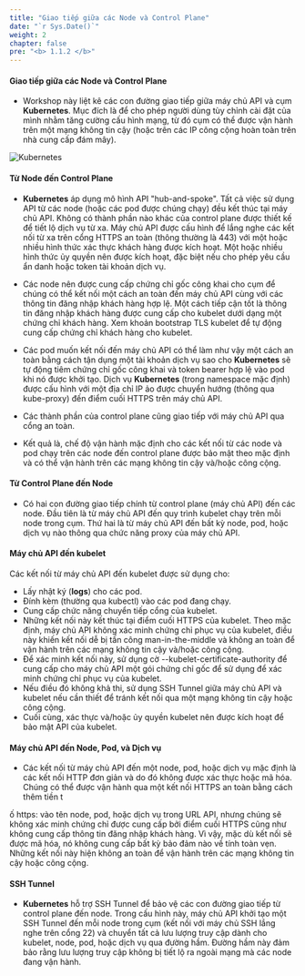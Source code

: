 ```yaml
---
title: "Giao tiếp giữa các Node và Control Plane"
date: "`r Sys.Date()`"
weight: 2
chapter: false
pre: "<b> 1.1.2 </b>"
---
```


#### **Giao tiếp giữa các Node và Control Plane**
- Workshop này liệt kê các con đường giao tiếp giữa máy chủ API và cụm **Kubernetes**. Mục đích là để cho phép người dùng tùy chỉnh cài đặt của mình nhằm tăng cường cấu hình mạng, từ đó cụm có thể được vận hành trên một mạng không tin cậy (hoặc trên các IP công cộng hoàn toàn trên nhà cung cấp đám mây).

![Kubernetes](/EKS-Workshop-1/images/part1/1/2/0001.svg?featherlight=false&width=60pc)

#### **Từ Node đến Control Plane**
- **Kubernetes** áp dụng mô hình API "hub-and-spoke". Tất cả việc sử dụng API từ các node (hoặc các pod được chúng chạy) đều kết thúc tại máy chủ API. Không có thành phần nào khác của control plane được thiết kế để tiết lộ dịch vụ từ xa. Máy chủ API được cấu hình để lắng nghe các kết nối từ xa trên cổng HTTPS an toàn (thông thường là 443) với một hoặc nhiều hình thức xác thực khách hàng được kích hoạt. Một hoặc nhiều hình thức ủy quyền nên được kích hoạt, đặc biệt nếu cho phép yêu cầu ẩn danh hoặc token tài khoản dịch vụ.

- Các node nên được cung cấp chứng chỉ gốc công khai cho cụm để chúng có thể kết nối một cách an toàn đến máy chủ API cùng với các thông tin đăng nhập khách hàng hợp lệ. Một cách tiếp cận tốt là thông tin đăng nhập khách hàng được cung cấp cho kubelet dưới dạng một chứng chỉ khách hàng. Xem khoản bootstrap TLS kubelet để tự động cung cấp chứng chỉ khách hàng cho kubelet.

- Các pod muốn kết nối đến máy chủ API có thể làm như vậy một cách an toàn bằng cách tận dụng một tài khoản dịch vụ sao cho **Kubernetes** sẽ tự động tiêm chứng chỉ gốc công khai và token bearer hợp lệ vào pod khi nó được khởi tạo. Dịch vụ **Kubernetes** (trong namespace mặc định) được cấu hình với một địa chỉ IP ảo được chuyển hướng (thông qua kube-proxy) đến điểm cuối HTTPS trên máy chủ API.

- Các thành phần của control plane cũng giao tiếp với máy chủ API qua cổng an toàn.

- Kết quả là, chế độ vận hành mặc định cho các kết nối từ các node và pod chạy trên các node đến control plane được bảo mật theo mặc định và có thể vận hành trên các mạng không tin cậy và/hoặc công cộng.

#### **Từ Control Plane đến Node**
- Có hai con đường giao tiếp chính từ control plane (máy chủ API) đến các node. Đầu tiên là từ máy chủ API đến quy trình kubelet chạy trên mỗi node trong cụm. Thứ hai là từ máy chủ API đến bất kỳ node, pod, hoặc dịch vụ nào thông qua chức năng proxy của máy chủ API.

#### **Máy chủ API đến kubelet**
Các kết nối từ máy chủ API đến kubelet được sử dụng cho:

- Lấy nhật ký (**logs**) cho các pod.
- Đính kèm (thường qua kubectl) vào các pod đang chạy.
- Cung cấp chức năng chuyển tiếp cổng của kubelet.
- Những kết nối này kết thúc tại điểm cuối HTTPS của kubelet. Theo mặc định, máy chủ API không xác minh chứng chỉ phục vụ của kubelet, điều này khiến kết nối dễ bị tấn công man-in-the-middle và không an toàn để vận hành trên các mạng không tin cậy và/hoặc công cộng.
- Để xác minh kết nối này, sử dụng cờ --kubelet-certificate-authority để cung cấp cho máy chủ API một gói chứng chỉ gốc để sử dụng để xác minh chứng chỉ phục vụ của kubelet.
- Nếu điều đó không khả thi, sử dụng SSH Tunnel giữa máy chủ API và kubelet nếu cần thiết để tránh kết nối qua một mạng không tin cậy hoặc công cộng.
- Cuối cùng, xác thực và/hoặc ủy quyền kubelet nên được kích hoạt để bảo mật API của kubelet.

#### **Máy chủ API đến Node, Pod, và Dịch vụ**
- Các kết nối từ máy chủ API đến một node, pod, hoặc dịch vụ mặc định là các kết nối HTTP đơn giản và do đó không được xác thực hoặc mã hóa. Chúng có thể được vận hành qua một kết nối HTTPS an toàn bằng cách thêm tiền t

ố https: vào tên node, pod, hoặc dịch vụ trong URL API, nhưng chúng sẽ không xác minh chứng chỉ được cung cấp bởi điểm cuối HTTPS cũng như không cung cấp thông tin đăng nhập khách hàng. Vì vậy, mặc dù kết nối sẽ được mã hóa, nó không cung cấp bất kỳ bảo đảm nào về tính toàn vẹn. Những kết nối này hiện không an toàn để vận hành trên các mạng không tin cậy hoặc công cộng.

#### **SSH Tunnel**
- **Kubernetes** hỗ trợ SSH Tunnel để bảo vệ các con đường giao tiếp từ control plane đến node. Trong cấu hình này, máy chủ API khởi tạo một SSH Tunnel đến mỗi node trong cụm (kết nối với máy chủ SSH lắng nghe trên cổng 22) và chuyển tất cả lưu lượng truy cập dành cho kubelet, node, pod, hoặc dịch vụ qua đường hầm. Đường hầm này đảm bảo rằng lưu lượng truy cập không bị tiết lộ ra ngoài mạng mà các node đang vận hành.
